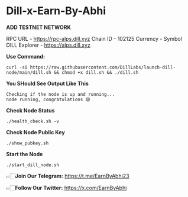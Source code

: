 # Dill-x-Earn-By-Abhi

**ADD TESTNET NETWORK**

RPC URL	- https://rpc-alps.dill.xyz
Chain ID - 102125
Currency - Symbol	DILL
Explorer -	https://alps.dill.xyz

**Use Command:**
```
curl -sO https://raw.githubusercontent.com/DillLabs/launch-dill-node/main/dill.sh && chmod +x dill.sh && ./dill.sh

```
**You SHould See Output Like This**

```
Checking if the node is up and running...
node running, congratulations 😄

```
**Check Node Status**

```
./health_check.sh -v

```
**Check Node Public Key**
```
./show_pubkey.sh

```
**Start the Node**
```
./start_dill_node.sh

```

👉🏻**Join Our Telegram:** https://t.me/EarnByAbhi23

👉🏻**Follow Our Twitter:** https://x.com/EarnByAbhi

